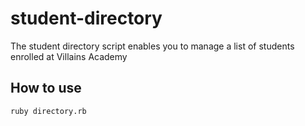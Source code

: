 # student-directory

The student directory script enables you to manage a list of students enrolled at Villains Academy

## How to use

```shell
ruby directory.rb
```
